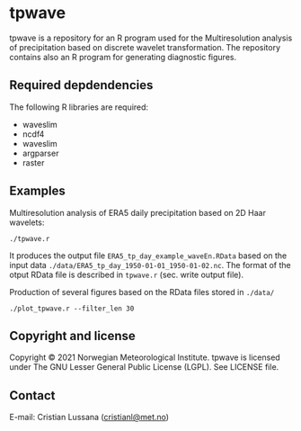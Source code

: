 # tpwave
tpwave is a repository for an R program used for the Multiresolution analysis of precipitation based on discrete wavelet transformation. The repository contains also an R program for generating diagnostic figures.

## Required depdendencies

The following R libraries are required:
- waveslim
- ncdf4
- waveslim
- argparser
- raster

## Examples

Multiresolution analysis of ERA5 daily precipitation based on 2D Haar wavelets:

```
./tpwave.r
```

It produces the output file ```ERA5_tp_day_example_waveEn.RData``` based on the input data ```./data/ERA5_tp_day_1950-01-01_1950-01-02.nc```.
The format of the otput RData file is described in ```tpwave.r``` (sec. write output file).

Production of several figures based on the RData files stored in ```./data/```

```
./plot_tpwave.r --filter_len 30
```




## Copyright and license

Copyright © 2021 Norwegian Meteorological Institute. tpwave is licensed under The GNU Lesser General Public License (LGPL). See LICENSE file.

## Contact

E-mail: Cristian Lussana (cristianl@met.no)

